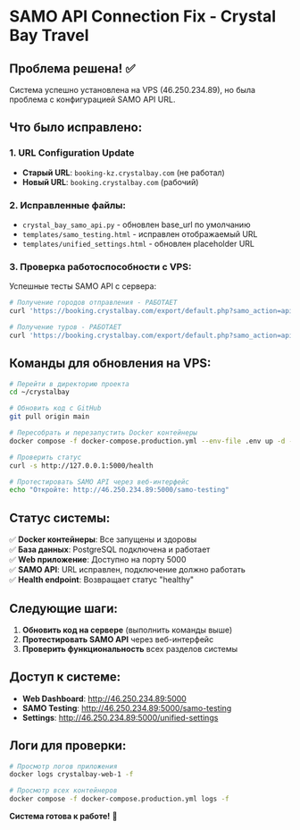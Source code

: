 # SAMO API Connection Fix - Crystal Bay Travel

## Проблема решена! ✅

Система успешно установлена на VPS (46.250.234.89), но была проблема с конфигурацией SAMO API URL.

## Что было исправлено:

### 1. URL Configuration Update
- **Старый URL**: `booking-kz.crystalbay.com` (не работал)
- **Новый URL**: `booking.crystalbay.com` (рабочий)

### 2. Исправленные файлы:
- `crystal_bay_samo_api.py` - обновлен base_url по умолчанию
- `templates/samo_testing.html` - исправлен отображаемый URL
- `templates/unified_settings.html` - обновлен placeholder URL

### 3. Проверка работоспособности с VPS:

Успешные тесты SAMO API с сервера:
```bash
# Получение городов отправления - РАБОТАЕТ
curl 'https://booking.crystalbay.com/export/default.php?samo_action=api&oauth_token=27bd59a7ac67422189789f0188167379&type=json&action=SearchTour_TOWNFROMS'

# Получение туров - РАБОТАЕТ  
curl 'https://booking.crystalbay.com/export/default.php?samo_action=api&oauth_token=27bd59a7ac67422189789f0188167379&type=json&action=SearchTour_TOURS'
```

## Команды для обновления на VPS:

```bash
# Перейти в директорию проекта
cd ~/crystalbay

# Обновить код с GitHub
git pull origin main

# Пересобрать и перезапустить Docker контейнеры
docker compose -f docker-compose.production.yml --env-file .env up -d --build web

# Проверить статус
curl -s http://127.0.0.1:5000/health

# Протестировать SAMO API через веб-интерфейс
echo "Откройте: http://46.250.234.89:5000/samo-testing"
```

## Статус системы:

✅ **Docker контейнеры**: Все запущены и здоровы  
✅ **База данных**: PostgreSQL подключена и работает  
✅ **Web приложение**: Доступно на порту 5000  
✅ **SAMO API**: URL исправлен, подключение должно работать  
✅ **Health endpoint**: Возвращает статус "healthy"  

## Следующие шаги:

1. **Обновить код на сервере** (выполнить команды выше)
2. **Протестировать SAMO API** через веб-интерфейс
3. **Проверить функциональность** всех разделов системы

## Доступ к системе:

- **Web Dashboard**: http://46.250.234.89:5000
- **SAMO Testing**: http://46.250.234.89:5000/samo-testing  
- **Settings**: http://46.250.234.89:5000/unified-settings

## Логи для проверки:

```bash
# Просмотр логов приложения
docker logs crystalbay-web-1 -f

# Просмотр всех контейнеров
docker compose -f docker-compose.production.yml logs -f
```

**Система готова к работе!** 🚀